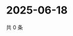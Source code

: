# 2025-06-18

共 0 条

<!-- BEGIN ZHIHUQUESTIONS -->
<!-- 最后更新时间 Wed Jun 18 2025 03:09:01 GMT+0800 (China Standard Time) -->

<!-- END ZHIHUQUESTIONS -->
